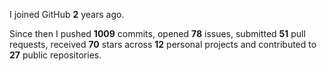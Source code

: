 I joined GitHub **2** years ago.

Since then I pushed **1009** commits, opened **78** issues, submitted **51** pull requests, received **70** stars across **12** personal projects and contributed to **27** public repositories.
